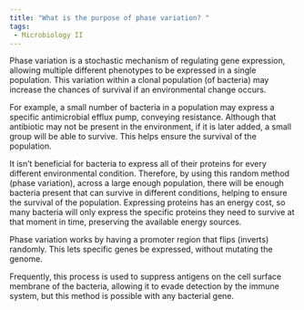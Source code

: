 ```yaml
---
title: "What is the purpose of phase variation? "
tags:
 - Microbiology II
---
```

Phase variation is a stochastic mechanism of regulating gene expression, allowing multiple different phenotypes to be expressed in a single population. This variation within a clonal population (of bacteria) may increase the chances of survival if an environmental change occurs.  

For example, a small number of bacteria in a population may express a specific antimicrobial efflux pump, conveying resistance. Although that antibiotic may not be present in the environment, if it is later added, a small group will be able to survive. This helps ensure the survival of the population.  

It isn’t beneficial for bacteria to express all of their proteins for every different environmental condition. Therefore, by using this random method (phase variation), across a large enough population, there will be enough bacteria present that can survive in different conditions, helping to ensure the survival of the population. Expressing proteins has an energy cost, so many bacteria will only express the specific proteins they need to survive at that moment in time, preserving the available energy sources.  

Phase variation works by having a promoter region that flips (inverts) randomly. This lets specific genes be expressed, without mutating the genome. 

Frequently, this process is used to suppress antigens on the cell surface membrane of the bacteria, allowing it to evade detection by the immune system, but this method is possible with any bacterial gene.  
